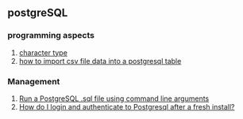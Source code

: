 ## postgreSQL

### programming aspects

 1. [character type][1]
 2. [how to import csv file data into a postgresql table][3]

### Management

 1. [Run a PostgreSQL .sql file using command line arguments][4]
 2. [How do I login and authenticate to Postgresql after a fresh install?][2]
 
 

[1]: https://www.postgresql.org/docs/9.1/datatype-character.html
[2]: https://stackoverflow.com/questions/2172569/how-do-i-login-and-authenticate-to-postgresql-after-a-fresh-install
[3]: https://stackoverflow.com/questions/2987433/how-to-import-csv-file-data-into-a-postgresql-table
[4]: https://stackoverflow.com/questions/9736085/run-a-postgresql-sql-file-using-command-line-arguments
